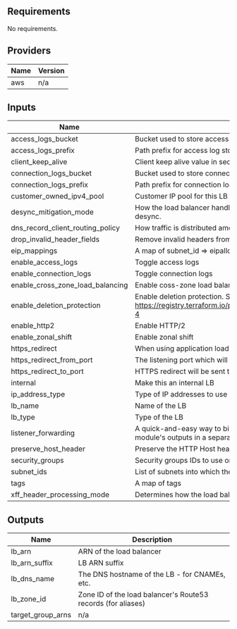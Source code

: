 ## Requirements

No requirements.

## Providers

| Name | Version |
|------|---------|
| aws | n/a |

## Inputs

| Name | Description | Type | Default | Required |
|------|-------------|------|---------|:--------:|
| access\_logs\_bucket | Bucket used to store access logs | `string` | `""` | no |
| access\_logs\_prefix | Path prefix for access log storage | `string` | `null` | no |
| client\_keep\_alive | Client keep alive value in seconds. The valid range is 60-604800 seconds. The default is 3600 seconds. | `number` | `null` | no |
| connection\_logs\_bucket | Bucket used to store connection logs | `string` | `""` | no |
| connection\_logs\_prefix | Path prefix for connection log storage | `string` | `null` | no |
| customer\_owned\_ipv4\_pool | Customer IP pool for this LB | `string` | `null` | no |
| desync\_mitigation\_mode | How the load balancer handles requests that might pose a security risk to an application due to HTTP desync. | `string` | `null` | no |
| dns\_record\_client\_routing\_policy | How traffic is distributed among the load balancer Availability Zones | `string` | `null` | no |
| drop\_invalid\_header\_fields | Remove invalid headers from the request | `bool` | `null` | no |
| eip\_mappings | A map of subnet\_id => eipalloc | `map(string)` | `{}` | no |
| enable\_access\_logs | Toggle access logs | `string` | `null` | no |
| enable\_connection\_logs | Toggle connection logs | `string` | `null` | no |
| enable\_cross\_zone\_load\_balancing | Enable coss-zone load balancing. Always on for application LBs | `bool` | `null` | no |
| enable\_deletion\_protection | Enable deletion protection. See https://registry.terraform.io/providers/hashicorp/aws/latest/docs/resources/lb#enable_deletion_protection-4 | `bool` | `true` | no |
| enable\_http2 | Enable HTTP/2 | `bool` | `null` | no |
| enable\_zonal\_shift | Enable zonal shift | `bool` | `null` | no |
| https\_redirect | When using application load balancing, add a relatively common listener which redirects to https | `bool` | `false` | no |
| https\_redirect\_from\_port | The listening port which will redirect traffic to HTTPS | `number` | `80` | no |
| https\_redirect\_to\_port | HTTPS redirect will be sent to this port | `number` | `443` | no |
| internal | Make this an internal LB | `bool` | `null` | no |
| ip\_address\_type | Type of IP addresses to use | `string` | `null` | no |
| lb\_name | Name of the LB | `string` | n/a | yes |
| lb\_type | Type of the LB | `string` | `"application"` | no |
| listener\_forwarding | A quick-and-easy way to bind a listener to an IP target group. For more advanced behavior, use this module's outputs in a separate module which offers more complex features | `map(any)` | `{}` | no |
| preserve\_host\_header | Preserve the HTTP Host header | `bool` | `null` | no |
| security\_groups | Security groups IDs to use on this load balancer | `list(string)` | `null` | no |
| subnet\_ids | List of subnets into which the load balancer is placed | `list(string)` | n/a | yes |
| tags | A map of tags | `map(string)` | `{}` | no |
| xff\_header\_processing\_mode | Determines how the load balancer modifies the X-Forwarded-For header in the HTTP request | `string` | `null` | no |

## Outputs

| Name | Description |
|------|-------------|
| lb\_arn | ARN of the load balancer |
| lb\_arn\_suffix | LB ARN suffix |
| lb\_dns\_name | The DNS hostname of the LB - for CNAMEs, etc. |
| lb\_zone\_id | Zone ID of the load balancer's Route53 records (for aliases) |
| target\_group\_arns | n/a |


